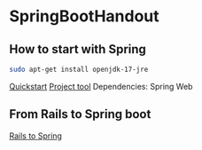 # SpringBootHandout

## How to start with Spring


```bash
sudo apt-get install openjdk-17-jre 
```

[Quickstart](https://spring.io/quickstart)
[Project tool](https://start.spring.io/)
	Dependencies: Spring Web

## From Rails to Spring boot

[Rails to Spring](https://github.com/lidimayra/from-rails-to-spring-boot)


